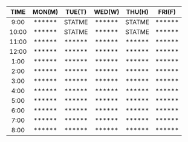 |  TIME | MON(M) | TUE(T) | WED(W) | THU(H) | FRI(F) |
| :---: | :---: | :---: | :---: | :---: | :---: |
|  9:00 | ****** | STATME | ****** | STATME | ****** | 
| 10:00 | ****** | STATME | ****** | STATME | ****** | 
| 11:00 | ****** | ****** | ****** | ****** | ****** | 
| 12:00 | ****** | ****** | ****** | ****** | ****** | 
|  1:00 | ****** | ****** | ****** | ****** | ****** | 
|  2:00 | ****** | ****** | ****** | ****** | ****** | 
|  3:00 | ****** | ****** | ****** | ****** | ****** | 
|  4:00 | ****** | ****** | ****** | ****** | ****** | 
|  5:00 | ****** | ****** | ****** | ****** | ****** | 
|  6:00 | ****** | ****** | ****** | ****** | ****** | 
|  7:00 | ****** | ****** | ****** | ****** | ****** | 
|  8:00 | ****** | ****** | ****** | ****** | ****** | 
